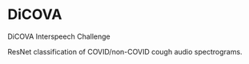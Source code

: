# DiCOVA
DiCOVA Interspeech Challenge

ResNet classification of COVID/non-COVID cough audio spectrograms.
